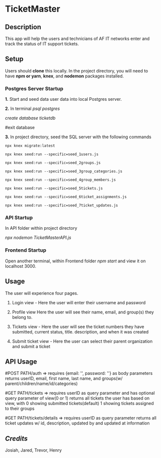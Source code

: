 # TicketMaster
## **Description**
This app will help the users and technicians of AF IT networks enter and track the status of IT support tickets.
## **Setup**

Users should **clone** this locally. In the project directory, you will need to have **npm or yarn**, **knex**, and **nodemon** packages installed.
### **Postgres Server Startup**
**1.** Start and seed data user data into local Postgres server.  

**2.** In terminal *psql postgres*

*create database ticketdb* 

#exit database

**3.** In project directory, seed the SQL server with the following commands

    npx knex migrate:latest

    npx knex seed:run --specific=seed_1users.js

    npx knex seed:run --specific=seed_2groups.js

    npx knex seed:run --specific=seed_3group_categories.js

    npx knex seed:run --specific=seed_4group_members.js

    npx knex seed:run --specific=seed_5tickets.js

    npx knex seed:run --specific=seed_6ticket_assignments.js

    npx knex seed:run --specific=seed_7ticket_updates.js

### **API Startup**

In API folder within project directory

*npx nodemon TicketMasterAPI.js*

### **Frontend Startup**

Open another terminal, within Frontend folder *npm start* and view it on localhost 3000.

## **Usage**

The user will experience four pages.

1. Login view  - Here the user will enter their username and password
    
2. Profile view  Here the user will see their name, email, and group(s) they belong to.
 
3. Tickets view - Here the user will see the ticket numbers they have submitted, current status, title. description, and when it was created
    
4. Submit ticket view - Here the user can select their parent organization and submit a ticket

## **API Usage**

#POST PATH/auth => requires {email: '', password: ''} as body parameters
returns userID, email, first name, last name, and groups(w/ parent/children/name/id/categories)

#GET PATH/tickets => requires userID as query parameter and has optional query parameter of view(0 or 1)
returns all tickets the user has based on view, with 0 showing submitted tickets(default) 1 showing tickets assigned to their groups

#GET PATH/tickets/details => requires userID as query parameter
returns all ticket updates w/ id, description, updated by and updated at information

## *Credits*

Josiah, Jared, Trevor, Henry
      

